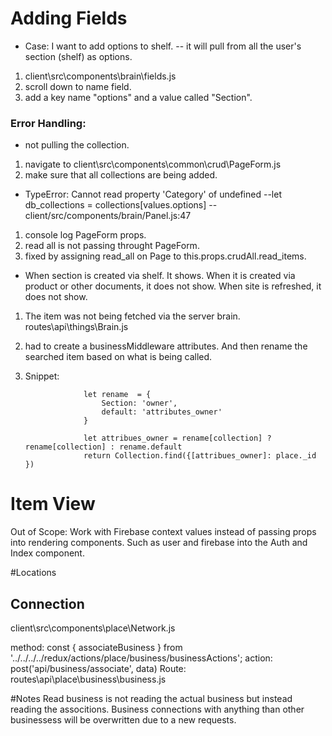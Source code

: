 # Adding Fields
- Case: I want to add options to shelf. 
-- it will pull from all the user's section (shelf) as options.
1. client\src\components\brain\fields.js
2. scroll down to name field. 
3. add a key name "options" and a value called "Section".




### Error Handling:

- not pulling the collection.
1. navigate to client\src\components\common\crud\PageForm.js
2. make sure that all collections are being added. 

- TypeError: Cannot read property 'Category' of undefined
--let db_collections =  collections[values.options] 
-- client/src/components/brain/Panel.js:47

1. console log PageForm props. 
2. read all is not passing throught PageForm. 
3. fixed by assigning read_all on Page to this.props.crudAll.read_items.

- When section is created via shelf. It shows. When it is created via product or other documents, it does not show. When site is refreshed, it does not show. 

1. The item was not being fetched via the server brain. routes\api\things\Brain.js
2. had to create a businessMiddleware attributes. And then rename the searched item based on what is being called. 
3. Snippet:

                    let rename  = {
						Section: 'owner',
						default: 'attributes_owner'
					}

					let attribues_owner = rename[collection] ? rename[collection] : rename.default
					return Collection.find({[attribues_owner]: place._id })

# Item View

Out of Scope:
Work with Firebase context values instead of passing props into rendering components. Such as user and firebase into the Auth and Index component. 


#Locations

## Connection
client\src\components\place\Network.js

method: const { associateBusiness } from '../../../../redux/actions/place/business/businessActions';
action: post('api/business/associate', data)
Route: routes\api\place\business\business.js

#Notes
Read business is not reading the actual business but instead reading the associtions.
Business connections with anything than other businessess will be overwritten due to a new requests. 